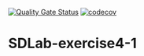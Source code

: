 [![Quality Gate Status](https://sonarcloud.io/api/project_badges/measure?project=ParnThanatibordee_SDLab-exercise4-1&metric=alert_status)](https://sonarcloud.io/summary/new_code?id=ParnThanatibordee_SDLab-exercise4-1)
[![codecov](https://codecov.io/gh/ParnThanatibordee/SDLab-exercise4-1/branch/master/graph/badge.svg?token=R8ENCH1NA4)](https://codecov.io/gh/ParnThanatibordee/SDLab-exercise4-1)
# SDLab-exercise4-1
